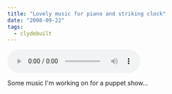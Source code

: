 ```yaml
---
title: "Lovely music for piano and striking clock"
date: "2008-09-22"
tags: 
  - clydebuilt
---
```


<audio controls>
  <source src="/blog/reveal_chime.mp3"/>
</audio>


Some music I'm working on for a puppet show…
